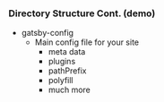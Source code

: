 ### Directory Structure Cont. (demo)

- gatsby-config
  - Main config file for your site
    - meta data
    - plugins
    - pathPrefix
    - polyfill
    - much more